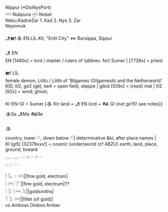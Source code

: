 Nippur (*DioNysPort)  
𓋞 Nubpura 𓋟 Nobel  
Nebu.KadneZar   1. Kad 2. Nys 3. Zar  
Nepomuk  


𒂗𒆤𒆠 EN.LÍL.KIr, "Enlil City"  ⇔ Bursippa, Sippur  

𒂗 EN  
EN [1480x] = lord / master / rulers of (abbrev. for) Sumer | [7739x] = priest  

𒆤 LÍL  
female demon, Lilitu / Lilith of 'Bilgames (Gilgamesh) and the Netherworld'  
KID, lil2, ge2 (gé), ke4 = open field, steppe | gikid [509x] = (reed) mat | lil2 [92x] = wind; ghost;  

KI-EN-GI = Sumer [𒆠 KIr land + 𒂗 EN lord + 𒄀 GI {not gir15! see notes}]  
𒆠Sa 𒂗Ma 𒄀Re  

𒆠  
country, lower 𓌨, down below 𓌨| determinative &ki; after place names |  
KI (gi5) [32379xxx!] = cosmic (under)world (cf ABZU) earth, land, place, ground, toward  
𓇾 𓇾 𓂋 𓐍 𓏏 𓊖 𓏏  
𓈉 𓏏 𓏤  



𓌁 𓅓 𓏲 𓋞||fine gold, electrum|  
𓌁 𓋞 𓇱||fine gold, electrum|??  
𓌃 𓅱 𓏪 𓋞 𓅱||goldsmiths|  
𓎝 𓅱 𓋞||fillet (of gold)|  
vs Amboss Ombos Amber  
